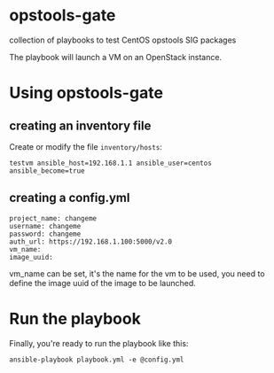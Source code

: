 # opstools-gate
collection of playbooks to test CentOS opstools SIG packages

The playbook will launch a VM on an OpenStack instance.

# Using opstools-gate
## creating an inventory file

Create or modify the file `inventory/hosts`:

    testvm ansible_host=192.168.1.1 ansible_user=centos ansible_become=true
  
## creating a config.yml

    project_name: changeme
    username: changeme
    password: changeme
    auth_url: https://192.168.1.100:5000/v2.0
    vm_name: 
    image_uuid:
    
vm_name can be set, it's the name for the vm to be used, you need to define the image uuid of the image to be launched.

# Run the playbook
Finally, you're ready to run the playbook like this:

    ansible-playbook playbook.yml -e @config.yml
